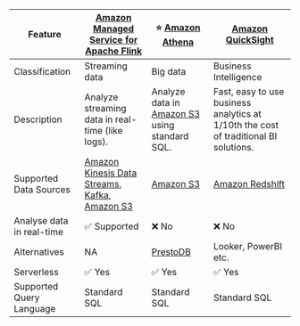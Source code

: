 
| Feature                   | [Amazon Managed Service for Apache Flink](AmazonManagedServiceForApacheFlink.md)                                                                                                                                              | :star: [Amazon Athena](AmazonAthena.md)                                                | [Amazon QuickSight](AmazonQuickSight.md)                                             |
|---------------------------|-------------------------------------------------------------------------------------------------------------------------------------------------------------------------------------------------------------------------------|----------------------------------------------------------------------------------------|--------------------------------------------------------------------------------------|
| Classification            | Streaming data                                                                                                                                                                                                                | Big data                                                                               | Business Intelligence                                                                |
| Description               | Analyze streaming data in real-time (like logs).                                                                                                                                                                              | Analyze data in [Amazon S3](../DataStorage/DataLakes/S3DataLake.md) using standard SQL. | Fast, easy to use business analytics at 1/10th the cost of traditional BI solutions. |
| Supported Data Sources    | [Amazon Kinesis Data Streams](../../5_MessageBrokerServices/AmazonKinesis/AmazonKinesisDataStreams.md), [Kafka](../../5_MessageBrokerServices/AmazonMSK.md), [Amazon S3](../../7_StorageServices/3_ObjectStorageS3/Readme.md) | [Amazon S3](../../7_StorageServices/3_ObjectStorageS3/Readme.md)                       | [Amazon Redshift](../DataStorage/DataWarehouses/AmazonRedshift.md)                     |
| Analyse data in real-time | :white_check_mark: Supported                                                                                                                                                                                                  | :x: No                                                                                 | :x: No                                                                               |
| Alternatives              | NA                                                                                                                                                                                                                            | [PrestoDB](../../../6_BigDataServices/DataConsumption/PrestoDB.md)                         | Looker, PowerBI etc.                                                                 |
| Serverless                | :white_check_mark: Yes                                                                                                                                                                                                        | :white_check_mark: Yes                                                                 | :white_check_mark: Yes                                                               |
| Supported Query Language  | Standard SQL                                                                                                                                                                                                                  | Standard SQL                                                                           | Standard SQL                                                                         |